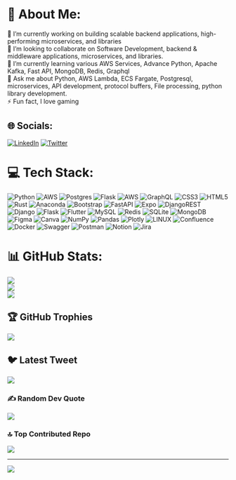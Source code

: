 # 💫 About Me:
🔭 I’m currently working on building scalable backend applications, high-performing microservices, and libraries<br>👯 I’m looking to collaborate on Software Development, backend & middleware applications, microservices, and libraries.<br>🌱 I’m currently learning various AWS Services, Advance Python, Apache Kafka, Fast API, MongoDB, Redis, Graphql<br>💬 Ask me about Python, AWS Lambda, ECS Fargate, Postgresql, microservices, API development, protocol buffers, File processing, python library development.<br>⚡ Fun fact, I love gaming


## 🌐 Socials:
[![LinkedIn](https://img.shields.io/badge/LinkedIn-%230077B5.svg?logo=linkedin&logoColor=white)](https://linkedin.com/in/https://linkedin.com/in/swaraj-jalkote) [![Twitter](https://img.shields.io/badge/Twitter-%231DA1F2.svg?logo=Twitter&logoColor=white)](https://twitter.com/https://twitter.com/JalkoteSwaraj) 

# 💻 Tech Stack:
![Python](https://img.shields.io/badge/python-3670A0?style=plastic&logo=python&logoColor=ffdd54) ![AWS](https://img.shields.io/badge/AWS-%23FF9900.svg?style=plastic&logo=amazon-aws&logoColor=white) ![Postgres](https://img.shields.io/badge/postgres-%23316192.svg?style=plastic&logo=postgresql&logoColor=white) ![Flask](https://img.shields.io/badge/flask-%23000.svg?style=plastic&logo=flask&logoColor=white) ![AWS](https://img.shields.io/badge/AWS-%23FF9900.svg?style=plastic&logo=amazon-aws&logoColor=white) ![GraphQL](https://img.shields.io/badge/-GraphQL-E10098?style=plastic&logo=graphql&logoColor=white) ![CSS3](https://img.shields.io/badge/css3-%231572B6.svg?style=plastic&logo=css3&logoColor=white) ![HTML5](https://img.shields.io/badge/html5-%23E34F26.svg?style=plastic&logo=html5&logoColor=white) ![Rust](https://img.shields.io/badge/rust-%23000000.svg?style=plastic&logo=rust&logoColor=white) ![Anaconda](https://img.shields.io/badge/Anaconda-%2344A833.svg?style=plastic&logo=anaconda&logoColor=white) ![Bootstrap](https://img.shields.io/badge/bootstrap-%23563D7C.svg?style=plastic&logo=bootstrap&logoColor=white) ![FastAPI](https://img.shields.io/badge/FastAPI-005571?style=plastic&logo=fastapi) ![Expo](https://img.shields.io/badge/expo-1C1E24?style=plastic&logo=expo&logoColor=#D04A37) ![DjangoREST](https://img.shields.io/badge/DJANGO-REST-ff1709?style=plastic&logo=django&logoColor=white&color=ff1709&labelColor=gray) ![Django](https://img.shields.io/badge/django-%23092E20.svg?style=plastic&logo=django&logoColor=white) ![Flask](https://img.shields.io/badge/flask-%23000.svg?style=plastic&logo=flask&logoColor=white) ![Flutter](https://img.shields.io/badge/Flutter-%2302569B.svg?style=plastic&logo=Flutter&logoColor=white) ![MySQL](https://img.shields.io/badge/mysql-%2300f.svg?style=plastic&logo=mysql&logoColor=white) ![Redis](https://img.shields.io/badge/redis-%23DD0031.svg?style=plastic&logo=redis&logoColor=white) ![SQLite](https://img.shields.io/badge/sqlite-%2307405e.svg?style=plastic&logo=sqlite&logoColor=white) ![MongoDB](https://img.shields.io/badge/MongoDB-%234ea94b.svg?style=plastic&logo=mongodb&logoColor=white) 	![Figma](https://img.shields.io/badge/figma-%23F24E1E.svg?style=plastic&logo=figma&logoColor=white) ![Canva](https://img.shields.io/badge/Canva-%2300C4CC.svg?style=plastic&logo=Canva&logoColor=white) ![NumPy](https://img.shields.io/badge/numpy-%23013243.svg?style=plastic&logo=numpy&logoColor=white) ![Pandas](https://img.shields.io/badge/pandas-%23150458.svg?style=plastic&logo=pandas&logoColor=white) ![Plotly](https://img.shields.io/badge/Plotly-%233F4F75.svg?style=plastic&logo=plotly&logoColor=white) ![LINUX](https://img.shields.io/badge/Linux-FCC624?style=plastic&logo=linux&logoColor=black) ![Confluence](https://img.shields.io/badge/confluence-%23172BF4.svg?style=plastic&logo=confluence&logoColor=white) ![Docker](https://img.shields.io/badge/docker-%230db7ed.svg?style=plastic&logo=docker&logoColor=white) ![Swagger](https://img.shields.io/badge/-Swagger-%23Clojure?style=plastic&logo=swagger&logoColor=white) ![Postman](https://img.shields.io/badge/Postman-FF6C37?style=plastic&logo=postman&logoColor=white) ![Notion](https://img.shields.io/badge/Notion-%23000000.svg?style=plastic&logo=notion&logoColor=white) ![Jira](https://img.shields.io/badge/jira-%230A0FFF.svg?style=plastic&logo=jira&logoColor=white)
# 📊 GitHub Stats:
![](https://github-readme-stats.vercel.app/api?username=SwarajJalkote&theme=dark&hide_border=false&include_all_commits=true&count_private=true)<br/>
![](https://github-readme-streak-stats.herokuapp.com/?user=SwarajJalkote&theme=dark&hide_border=false)<br/>
![](https://github-readme-stats.vercel.app/api/top-langs/?username=SwarajJalkote&theme=dark&hide_border=false&include_all_commits=true&count_private=true&layout=compact)

## 🏆 GitHub Trophies
![](https://github-profile-trophy.vercel.app/?username=SwarajJalkote&theme=darkhub&no-frame=false&no-bg=false&margin-w=4)

## 🐦 Latest Tweet
[![](https://gtce.itsvg.in/api?username=https://twitter.com/JalkoteSwaraj)](https://github.com/VishwaGauravIn/github-twitter-card-embed)

### ✍️ Random Dev Quote
![](https://quotes-github-readme.vercel.app/api?type=horizontal&theme=dark)

### 🔝 Top Contributed Repo
![](https://github-contributor-stats.vercel.app/api?username=SwarajJalkote&limit=5&theme=dark&combine_all_yearly_contributions=true)

---
[![](https://visitcount.itsvg.in/api?id=SwarajJalkote&icon=2&color=0)](https://visitcount.itsvg.in)

<!-- Proudly created with GPRM ( https://gprm.itsvg.in ) -->
